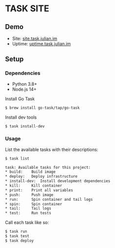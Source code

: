 # TASK SITE

## Demo
- Site: [site.task.julian.im](https://site.task.julian.im)
- Uptime: [uptime.task.julian.im](https://uptime.task.julian.im)

## Setup

### Dependencies
- Python 3.8+
- Node.js 14+

Install Go Task
```bash
$ brew install go-task/tap/go-task
```

Install dev tools
```bash
$ task install-dev
```

### Usage
List the available tasks with their descriptions:
```bash
$ task list

task: Available tasks for this project:
* build: 	Build image
* deploy: 	Deploy infrastructure
* install-dev: 	Install development dependencies
* kill: 	Kill container
* print: 	Print all variables
* push: 	Push image
* run: 		Spin container and tail logs
* spin: 	Spin container
* tail: 	Tail logs
* test: 	Run tests
```

Call each task like so:
```bash
$ task run
$ task test
$ task deploy
```
